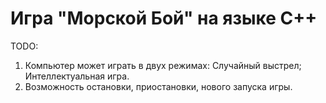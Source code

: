 # Игра "Морской Бой" на языке C++
TODO:
1. Компьютер может играть в двух режимах:
  Случайный выстрел;
  Интеллектуальная игра.
2. Возможность остановки, приостановки, нового запуска игры.
